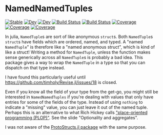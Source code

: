 # NamedNamedTuples

[![Stable](https://img.shields.io/badge/docs-stable-blue.svg)](https://goretkin.github.io/NamedNamedTuples.jl/stable)
[![Dev](https://img.shields.io/badge/docs-dev-blue.svg)](https://goretkin.github.io/NamedNamedTuples.jl/dev)
[![Dev](https://img.shields.io/badge/docs-dev-blue.svg)](https://goretkin.gitlab.io/NamedNamedTuples.jl/dev)
[![Build Status](https://github.com/goretkin/NamedNamedTuples.jl/workflows/CI/badge.svg)](https://github.com/goretkin/NamedNamedTuples.jl/actions)
[![Build Status](https://github.com/goretkin/NamedNamedTuples.jl/badges/master/pipeline.svg)](https://github.com/goretkin/NamedNamedTuples.jl/pipelines)
[![Coverage](https://github.com/goretkin/NamedNamedTuples.jl/badges/master/coverage.svg)](https://github.com/goretkin/NamedNamedTuples.jl/commits/master)
[![Coverage](https://codecov.io/gh/goretkin/NamedNamedTuples.jl/branch/master/graph/badge.svg)](https://codecov.io/gh/goretkin/NamedNamedTuples.jl)
[![Coverage](https://coveralls.io/repos/github/goretkin/NamedNamedTuples.jl/badge.svg?branch=master)](https://coveralls.io/github/goretkin/NamedNamedTuples.jl?branch=master)

In julia, `NamedTuple`s are sort of like anonymous `struct`s. Both `NamedTuple`s `struct`s have fields which are ordered, named, and typed.
A "named `NamedTuple`" is therefore like a "named anonymous struct", which is kind of like a struct! Writing a method for `NamedTuple`, unless the function makes sense generically across all `NamedTuple`s is probably a bad idea. This package gives a way to wrap the `NamedTuple` in a type so that you can dispatch on that type instead.

I have found this particularly useful until https://github.com/timholy/Revise.jl/issues/18 is closed.

Even if you know all the field of your type from the get-go, you might still be interested in `NamedNamedTuples` if you're dealing with values that only have entries for some of the fields of the type. Instead of using `nothing` to indicate a "missing" value, you can just leave it out of the named tuple. Perhaps this is an alternative to what Rich Hickey calls ["place-oriented programming (PLOP)"](https://www.youtube.com/watch?v=YR5WdGrpoug&t=21m00s). See the slide "Optionality and aggregates".

I was not aware of the [ProtoStructs.jl package](https://github.com/BeastyBlacksmith/ProtoStructs.jl/blob/master/src/ProtoStruct.jl) with the same purpose.
